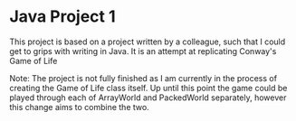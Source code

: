 # Java Project 1

This project is based on a project written by a colleague, such that I could get to grips with 
writing in Java. It is an attempt at replicating Conway's Game of Life

Note: The project is not fully finished as I am currently in the process of creating the Game of 
Life class itself. Up until this point the game could be played through each of ArrayWorld and
PackedWorld separately, however this change aims to combine the two.
